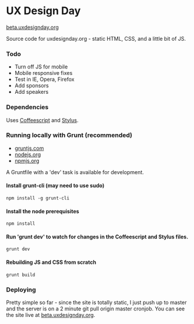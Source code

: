 UX Design Day
=============
[beta.uxdesignday.org](http://beta.uxdesignday.org)

Source code for uxdesignday.org - static HTML, CSS, and a little bit of JS.

### Todo

* Turn off JS for mobile
* Mobile responsive fixes
* Test in IE, Opera, Firefox
* Add sponsors
* Add speakers

### Dependencies

Uses [Coffeescript](http://coffeescript.org/) and [Stylus](http://learnboost.github.com/stylus/).

### Running locally with Grunt (recommended)

* [gruntjs.com](http://gruntjs.com/)
* [nodejs.org](http://nodejs.org/)
* [npmjs.org](https://npmjs.org/)

A Gruntfile with a 'dev' task is available for development.

#### Install grunt-cli (may need to use sudo)

    npm install -g grunt-cli

#### Install the node prerequisites

    npm install

#### Run 'grunt dev' to watch for changes in the Coffeescript and Stylus files.

    grunt dev

#### Rebuilding JS and CSS from scratch

    grunt build

### Deploying

Pretty simple so far - since the site is totally static, I just push up to master and the server is on a 2 minute git pull origin master cronjob. You can see the site live at [beta.uxdesignday.org](http://beta.uxdesignday.org).